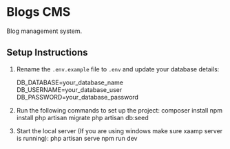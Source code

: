 # Blogs CMS
Blog management system.

## Setup Instructions

1. Rename the `.env.example` file to `.env` and update your database details:

   DB_DATABASE=your_database_name
   DB_USERNAME=your_database_user
   DB_PASSWORD=your_database_password

2. Run the following commands to set up the project:
composer install
npm install
php artisan migrate
php artisan db:seed

3. Start the local server (If you are using windows make sure xaamp server is running):
php artisan serve
npm run dev
